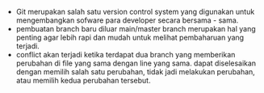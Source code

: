 - Git merupakan salah satu version control system yang digunakan untuk mengembangkan sofware para developer secara bersama - sama.
- pembuatan branch baru diluar main/master branch merupakan hal yang penting agar lebih rapi dan mudah untuk melihat pembaharuan yang terjadi.
- conflict akan terjadi ketika terdapat dua branch yang memberikan perubahan di file yang sama dengan line yang sama. dapat diselesaikan dengan memilih salah satu perubahan, tidak jadi melakukan perubahan, atau memilih kedua perubahan tersebut.
